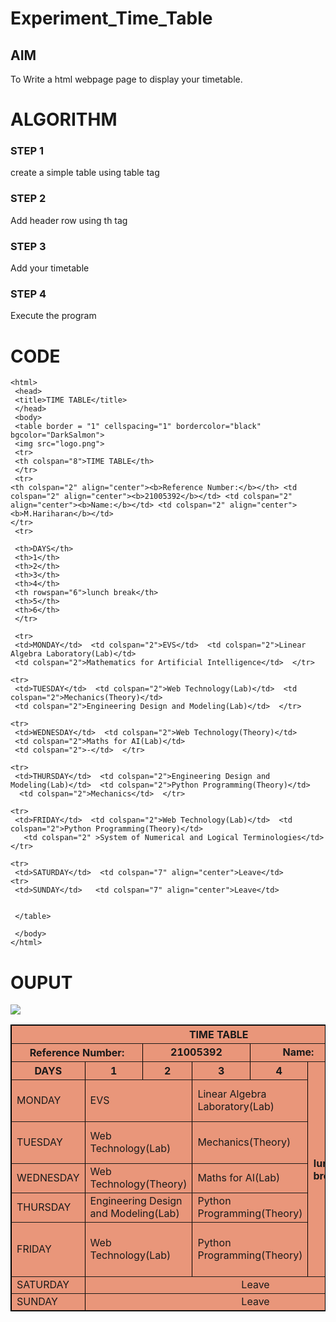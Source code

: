 # Experiment_Time_Table

## AIM
To Write a html webpage page to display your timetable.

# ALGORITHM
### STEP 1
create a simple table using table tag
### STEP 2
Add header row using th tag
### STEP 3
Add your timetable
### STEP 4
Execute the program

# CODE

~~~<!DOCTYPE html> 
<html> 
 <head> 
 <title>TIME TABLE</title> 
 </head> 
 <body> 
 <table border = "1" cellspacing="1" bordercolor="black"  bgcolor="DarkSalmon"> 
 <img src="logo.png">
 <tr> 
 <th colspan="8">TIME TABLE</th> 
 </tr> 
 <tr>
<th colspan="2" align="center"><b>Reference Number:</b></th> <td colspan="2" align="center"><b>21005392</b></td> <td colspan="2" align="center"><b>Name:</b></td> <td colspan="2" align="center"><b>M.Hariharan</b></td>
</tr>
 <tr> 

 <th>DAYS</th> 
 <th>1</th> 
 <th>2</th> 
 <th>3</th> 
 <th>4</th> 
 <th rowspan="6">lunch break</th> 
 <th>5</th> 
 <th>6</th> 
 </tr> 
  
 <tr> 
 <td>MONDAY</td>  <td colspan="2">EVS</td>  <td colspan="2">Linear Algebra Laboratory(Lab)</td> 
 <td colspan="2">Mathematics for Artificial Intelligence</td>  </tr>

<tr>
 <td>TUESDAY</td>  <td colspan="2">Web Technology(Lab)</td>  <td colspan="2">Mechanics(Theory)</td> 
 <td colspan="2">Engineering Design and Modeling(Lab)</td>  </tr>

<tr>
 <td>WEDNESDAY</td>  <td colspan="2">Web Technology(Theory)</td>   
 <td colspan="2">Maths for AI(Lab)</td>   
 <td colspan="2">-</td>  </tr>

<tr>
 <td>THURSDAY</td>  <td colspan="2">Engineering Design and Modeling(Lab)</td>  <td colspan="2">Python Programming(Theory)</td>  
  <td colspan="2">Mechanics</td>  </tr>

<tr>
 <td>FRIDAY</td>  <td colspan="2">Web Technology(Lab)</td>  <td colspan="2">Python Programming(Theory)</td> 
   <td colspan="2" >System of Numerical and Logical Terminologies</td>  </tr>

<tr>
 <td>SATURDAY</td>  <td colspan="7" align="center">Leave</td>  
<tr>
 <td>SUNDAY</td>   <td colspan="7" align="center">Leave</td>

  
 </table> 
  
 </body> 
</html>
~~~

# OUPUT

<!DOCTYPE html> 
<html> 
 <head> 
 <title>TIME TABLE</title> 
 
 </head> 
 <body> 
 <table border = "1" cellspacing="1" bordercolor="black"  bgcolor="DarkSalmon"> 
 <img src="logo.png">
 <tr> 
 <th colspan="8">TIME TABLE</th> 
 </tr> 
 <tr>
<th colspan="2" align="center"><b>Reference Number:</b></th> <td colspan="2" align="center"><b>21005392</b></td> <td colspan="2" align="center"><b>Name:</b></td> <td colspan="2" align="center"><b>M.Hariharan</b></td>
</tr>
 <tr> 

 <th>DAYS</th> 
 <th>1</th> 
 <th>2</th> 
 <th>3</th> 
 <th>4</th> 
 <th rowspan="6">lunch break</th> 
 <th>5</th> 
 <th>6</th> 
 </tr> 
  
 <tr> 
 <td>MONDAY</td>  <td colspan="2">EVS</td>  <td colspan="2">Linear Algebra Laboratory(Lab)</td> 
 <td colspan="2">Mathematics for Artificial Intelligence</td>  </tr>

<tr>
 <td>TUESDAY</td>  <td colspan="2">Web Technology(Lab)</td>  <td colspan="2">Mechanics(Theory)</td> 
 <td colspan="2">Engineering Design and Modeling(Lab)</td>  </tr>

<tr>
 <td>WEDNESDAY</td>  <td colspan="2">Web Technology(Theory)</td>   
 <td colspan="2">Maths for AI(Lab)</td>   
 <td colspan="2">-</td>  </tr>

<tr>
 <td>THURSDAY</td>  <td colspan="2">Engineering Design and Modeling(Lab)</td>  <td colspan="2">Python Programming(Theory)</td>  
  <td colspan="2">Mechanics</td>  </tr>

<tr>
 <td>FRIDAY</td>  <td colspan="2">Web Technology(Lab)</td>  <td colspan="2">Python Programming(Theory)</td> 
   <td colspan="2" >System of Numerical and Logical Terminologies</td>  </tr>

<tr>
 <td>SATURDAY</td>  <td colspan="7" align="center">Leave</td>  
<tr>
 <td>SUNDAY</td>   <td colspan="7" align="center">Leave</td>

  
 </table> 
  
 </body> 
</html>
